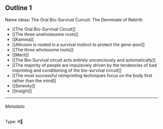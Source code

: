## Outline 1

Name ideas: 
The Oral Bio-Survival Curcuit: The Derminate of Rebirth 

- [[The Oral Bio-Survival Circuit]]
- [[The three unwholesome roots]]
- [[Kamma]]
- [[Altruism is rooted in a survival instinct to protect the gene-pool]]
- [[The three wholesome roots]]
- [[Merit]]
- [[The Bio-Survival circuit acts entirely unconciously and automatically]]
- [[The majority of people are impulsively driven by the tendencies of bad imprinting and conditioning of the bio-survival circuit]]
- [[The most successful reimprinting techniques focus on the body first rather than the mind]]
- [[Serenity]]
- [[Insight]]

___

###### Metadata

Type: #💭